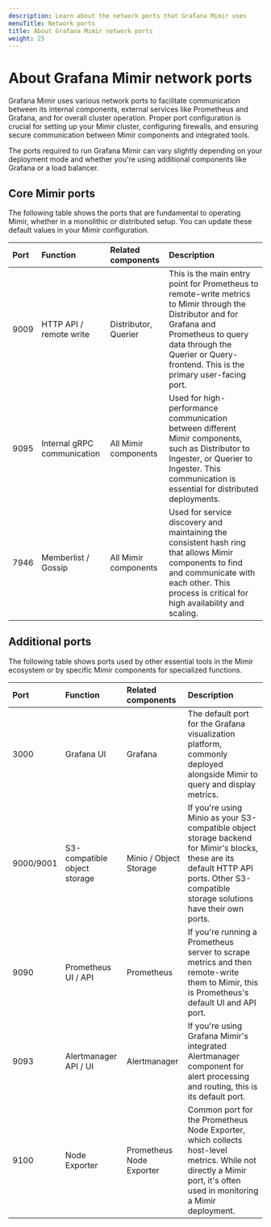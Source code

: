 ```yaml
---
description: Learn about the network ports that Grafana Mimir uses
menuTitle: Network ports
title: About Grafana Mimir network ports
weight: 25
---
```


<!-- Note: This topic is mounted in the GEM documentation. Ensure that all updates are also applicable to GEM. -->

# About Grafana Mimir network ports

Grafana Mimir uses various network ports to facilitate communication between its internal components, external services like Prometheus and Grafana, and for overall cluster operation. Proper port configuration is crucial for setting up your Mimir cluster, configuring firewalls, and ensuring secure communication between Mimir components and integrated tools.

The ports required to run Grafana Mimir can vary slightly depending on your deployment mode and whether you're using additional components like Grafana or a load balancer.

## Core Mimir ports

The following table shows the ports that are fundamental to operating Mimir, whether in a monolithic or distributed setup. You can update these default values in your Mimir configuration.

| Port | Function                    | Related components   | Description                                                                                                                                                                                                                    |
| :--- | :-------------------------- | :------------------- | :----------------------------------------------------------------------------------------------------------------------------------------------------------------------------------------------------------------------------- |
| 9009 | HTTP API / remote write     | Distributor, Querier | This is the main entry point for Prometheus to remote-write metrics to Mimir through the Distributor and for Grafana and Prometheus to query data through the Querier or Query-frontend. This is the primary user-facing port. |
| 9095 | Internal gRPC communication | All Mimir components | Used for high-performance communication between different Mimir components, such as Distributor to Ingester, or Querier to Ingester. This communication is essential for distributed deployments.                              |
| 7946 | Memberlist / Gossip         | All Mimir components | Used for service discovery and maintaining the consistent hash ring that allows Mimir components to find and communicate with each other. This process is critical for high availability and scaling.                          |

## Additional ports

The following table shows ports used by other essential tools in the Mimir ecosystem or by specific Mimir components for specialized functions.

| Port      | Function                     | Related components       | Description                                                                                                                                                                              |
| :-------- | :--------------------------- | :----------------------- | :--------------------------------------------------------------------------------------------------------------------------------------------------------------------------------------- |
| 3000      | Grafana UI                   | Grafana                  | The default port for the Grafana visualization platform, commonly deployed alongside Mimir to query and display metrics.                                                                 |
| 9000/9001 | S3-compatible object storage | Minio / Object Storage   | If you're using Minio as your S3-compatible object storage backend for Mimir's blocks, these are its default HTTP API ports. Other S3-compatible storage solutions have their own ports. |
| 9090      | Prometheus UI / API          | Prometheus               | If you're running a Prometheus server to scrape metrics and then remote-write them to Mimir, this is Prometheus's default UI and API port.                                               |
| 9093      | Alertmanager API / UI        | Alertmanager             | If you're using Grafana Mimir's integrated Alertmanager component for alert processing and routing, this is its default port.                                                            |
| 9100      | Node Exporter                | Prometheus Node Exporter | Common port for the Prometheus Node Exporter, which collects host-level metrics. While not directly a Mimir port, it's often used in monitoring a Mimir deployment.                      |
